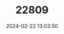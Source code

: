 ---
title: "22809"
category: "Uropsilus investigator"
draft: false
date: 2024-02-22 13:03:50
languages:
  Chinese: ["Nujiang Quyan"]
  English: ["Inquisitive Shrew Mole"]
---